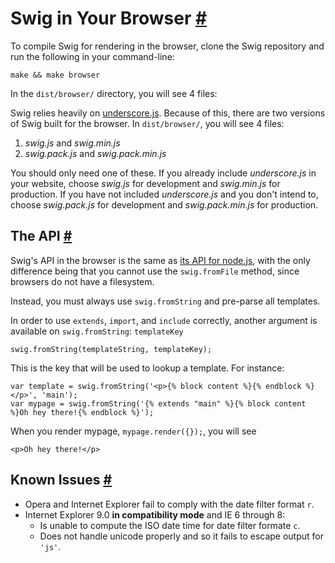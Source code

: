 Swig in Your Browser <a name="browser" href="#browser">#</a>
====================

To compile Swig for rendering in the browser, clone the Swig repository and run the following in your command-line:

    make && make browser

In the `dist/browser/` directory, you will see 4 files:

Swig relies heavily on [underscore.js](http://documentcloud.github.com/underscore/). Because of this, there are two versions of Swig built for the browser. In `dist/browser/`, you will see 4 files:

1. _swig.js_ and _swig.min.js_
1. _swig.pack.js_ and _swig.pack.min.js_

You should only need one of these. If you already include _underscore.js_ in your website, choose _swig.js_ for development and _swig.min.js_ for production. If you have not included _underscore.js_ and you don't intend to, choose _swig.pack.js_ for development and _swig.pack.min.js_ for production.

## The API <a name="api" href="#api">#</a>

Swig's API in the browser is the same as [its API for node.js](getting-started.md), with the only difference being that you cannot use the `swig.fromFile` method, since browsers do not have a filesystem.

Instead, you must always use `swig.fromString` and pre-parse all templates.

In order to use `extends`, `import`, and `include` correctly, another argument is available on `swig.fromString`: `templateKey`

    swig.fromString(templateString, templateKey);

This is the key that will be used to lookup a template. For instance:

    var template = swig.fromString('<p>{% block content %}{% endblock %}</p>', 'main');
    var mypage = swig.fromString('{% extends "main" %}{% block content %}Oh hey there!{% endblock %}');

When you render mypage, `mypage.render({});`, you will see

    <p>Oh hey there!</p>

## Known Issues <a name="issues" href="#issues">#</a>

* Opera and Internet Explorer fail to comply with the date filter format `r`.
* Internet Explorer 9.0 **in compatibility mode** and IE 6 through 8:
    * Is unable to compute the ISO date time for date filter formate `c`.
    * Does not handle unicode properly and so it fails to escape output for `'js'`.

